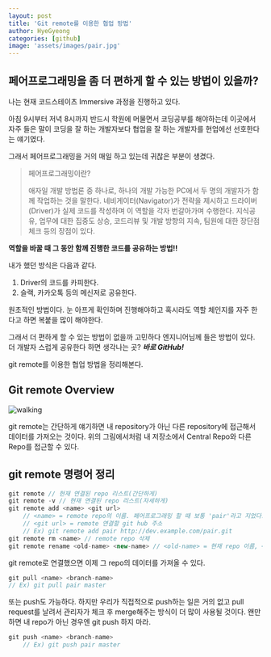 ```yaml
---
layout: post
title: 'Git remote를 이용한 협업 방법'
author: HyeGyeong
categories: [github]
image: 'assets/images/pair.jpg'
---
```


## 페어프로그래밍을 좀 더 편하게 할 수 있는 방법이 있을까?

나는 현재 코드스테이츠 Immersive 과정을 진행하고 있다.<br>

아침 9시부터 저녁 8시까지 반드시 학원에 머물면서 코딩공부를 해야하는데 이곳에서 자주 들은 말이 코딩을 잘 하는 개발자보다 협업을 잘 하는 개발자를 현업에선 선호한다는 얘기였다.<br>

그래서 페어프로그래밍을 거의 매일 하고 있는데 귀찮은 부분이 생겼다.

> 페어프로그래밍이란?
>
> 애자일 개발 방법론 중 하나로, 하나의 개발 가능한 PC에서 두 명의 개발자가 함께 작업하는 것을 말한다. 네비게이터(Navigator)가 전략을 제시하고 드라이버(Driver)가 실제 코드를 작성하며 이 역할을 각자 번갈아가며 수행한다. 지식공유, 업무에 대한 집중도 상승, 코드리뷰 및 개발 방향의 지속, 팀원에 대한 장단점 체크 등의 장점이 있다.

**역할을 바꿀 때 그 동안 함께 진행한 코드를 공유하는 방법!!**

내가 했던 방식은 다음과 같다.

1. Driver의 코드를 카피한다.
2. 슬랙, 카카오톡 등의 메신저로 공유한다.

원초적인 방법이다. 눈 아프게 확인하며 진행해야하고 혹시라도 역할 체인지를 자주 한다고 하면 복붙을 많이 해야한다.<br>

그래서 더 편하게 할 수 있는 방법이 없을까 고민하다 엔지니어님께 들은 방법이 있다. 더 개발자 스럽게 공유한다 하면 생각나는 곳? **_바로 GitHub!_**<br>

git remote를 이용한 협업 방법을 정리해본다.

## Git remote Overview

![walking](/blog/assets/images/remote_workflow.png)<br>

git remote는 간단하게 얘기하면 내 repository가 아닌 다른 repository에 접근해서 데이터를 가져오는 것이다. 위의 그림에서처럼 내 저장소에서 Central Repo와 다른 Repo를 접근할 수 있다.<br>

## git remote 명령어 정리

```js
git remote // 현재 연결된 repo 리스트(간단하게)
git remote -v // 현재 연결된 repo 리스트(자세하게)
git remote add <name> <git url>
    // <name> = remote repo의 이름. 페어프로그래밍 할 때 보통 'pair'라고 지었다.
    // <git url> = remote 연결할 git hub 주소
    // Ex) git remote add pair http://dev.example.com/pair.git
git remote rm <name> // remote repo 삭제
git remote rename <old-name> <new-name> // <old-name> = 현재 repo 이름, <new-name> = 바꿀 이름
```

git remote로 연결했으면 이제 그 repo의 데이터를 가져올 수 있다.

```js
git pull <name> <branch-name>
// Ex) git pull pair master
```

또는 push도 가능하다. 하지만 우리가 직접적으로 push하는 일은 거의 없고 pull request를 날려서 관리자가 체크 후 merge해주는 방식이 더 많이 사용될 것이다. 왠만하면 내 repo가 아닌 경우엔 git push 하지 마라.

```js
git push <name> <branch-name>
    // Ex) git push pair master
```
